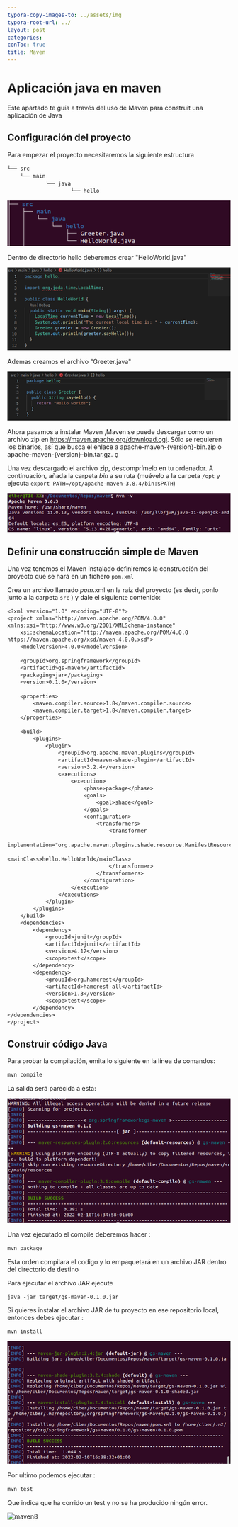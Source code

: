 ```yaml
---
typora-copy-images-to: ../assets/img
typora-root-url: ../
layout: post
categories: 
conToc: true
title: Maven
---
```






# Aplicación java en maven

Este apartado te guía a través del uso de Maven para construit una aplicación de Java



## Configuración del proyecto

Para empezar el proyecto necesitaremos la siguiente estructura

```bash
└── src    
	└── main        
			└── java            
					└── hello
```

![maven_1](/assets/img/maven_1.png)



Dentro de directorio hello deberemos crear "HelloWorld.java"

![maven2](/assets/img/maven2.png)

Ademas creamos el archivo "Greeter.java"

![maven3](/assets/img/maven3.png)

Ahora pasamos a instalar Maven ,Maven se puede descargar como un archivo zip en https://maven.apache.org/download.cgi. Sólo se requieren los binarios, así que busca el enlace a  apache-maven-{version}-bin.zip o apache-maven-{version}-bin.tar.gz. ç

Una vez descargado el archivo zip, descomprímelo en tu ordenador. A continuación, añada la carpeta *bin* a su ruta (muévelo a la carpeta `/opt` y ejecuta `export PATH=/opt/apache-maven-3.8.4/bin:$PATH`)



![maven4](/assets/img/maven4.png)

## Definir una construcción simple de Maven

Una vez tenemos el Maven instalado definiremos la construcción del proyecto que se hará en un fichero ```pom.xml```

Crea un archivo llamado *pom*.xml en la raíz del proyecto (es decir, ponlo junto a la carpeta `src` ) y dale el siguiente contenido:

```vscode
<?xml version="1.0" encoding="UTF-8"?>
<project xmlns="http://maven.apache.org/POM/4.0.0" xmlns:xsi="http://www.w3.org/2001/XMLSchema-instance"
    xsi:schemaLocation="http://maven.apache.org/POM/4.0.0 https://maven.apache.org/xsd/maven-4.0.0.xsd">
    <modelVersion>4.0.0</modelVersion>

    <groupId>org.springframework</groupId>
    <artifactId>gs-maven</artifactId>
    <packaging>jar</packaging>
    <version>0.1.0</version>

    <properties>
        <maven.compiler.source>1.8</maven.compiler.source>
        <maven.compiler.target>1.8</maven.compiler.target>
    </properties>

    <build>
        <plugins>
            <plugin>
                <groupId>org.apache.maven.plugins</groupId>
                <artifactId>maven-shade-plugin</artifactId>
                <version>3.2.4</version>
                <executions>
                    <execution>
                        <phase>package</phase>
                        <goals>
                            <goal>shade</goal>
                        </goals>
                        <configuration>
                            <transformers>
                                <transformer
                                    implementation="org.apache.maven.plugins.shade.resource.ManifestResourceTransformer">
                                    <mainClass>hello.HelloWorld</mainClass>
                                </transformer>
                            </transformers>
                        </configuration>
                    </execution>
                </executions>
            </plugin>
        </plugins>
    </build>
    <dependencies>
		<dependency>
	        <groupId>junit</groupId>
	        <artifactId>junit</artifactId>
	        <version>4.12</version>
	        <scope>test</scope>
        </dependency>
        <dependency>
            <groupId>org.hamcrest</groupId>
            <artifactId>hamcrest-all</artifactId>
            <version>1.3</version>
            <scope>test</scope>
        </dependency>
</dependencies>
</project>

```



## Construir código Java

Para probar la compilación, emita lo siguiente en la línea de comandos:

```bash
mvn compile
```

La salida será parecida a esta:

![maven5](/assets/img/maven5.png)

Una vez ejecutado el compile deberemos hacer :

```bash
mvn package
```

Esta orden compilara el codigo y lo empaquetará en un archivo JAR dentro del directorio de destino



Para ejecutar el archivo JAR ejecute

```
java -jar target/gs-maven-0.1.0.jar 
```



Si quieres instalar el archivo JAR de tu proyecto en ese repositorio local, entonces debes ejecutar :

```bash
mvn install
```

![maven7](/assets/img/maven7.png)

Por ultimo podemos ejecutar :

```bash
mvn test
```

Que indica que ha corrido un test y no se ha producido ningún error.

![maven8](/ciber/Documentos/Repos/daniluca00.github.io/assets/img/maven8.png)




